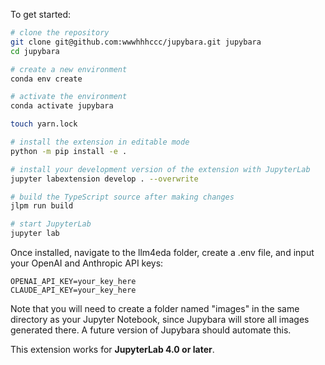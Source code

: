 To get started:

```bash
# clone the repository
git clone git@github.com:wwwhhhccc/jupybara.git jupybara
cd jupybara

# create a new environment
conda env create

# activate the environment
conda activate jupybara

touch yarn.lock

# install the extension in editable mode
python -m pip install -e .

# install your development version of the extension with JupyterLab
jupyter labextension develop . --overwrite

# build the TypeScript source after making changes
jlpm run build

# start JupyterLab
jupyter lab
```

Once installed, navigate to the llm4eda folder, create a .env file, and input your OpenAI and Anthropic API keys:
```
OPENAI_API_KEY=your_key_here
CLAUDE_API_KEY=your_key_here
```

Note that you will need to create a folder named "images" in the same directory as your Jupyter Notebook, since Jupybara will store all images generated there. A future version of Jupybara should automate this.

This extension works for **JupyterLab 4.0 or later**.
